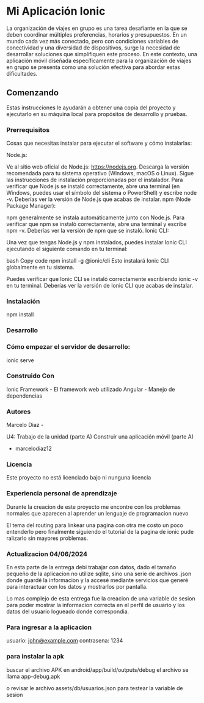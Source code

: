 # Mi Aplicación Ionic

La organización de viajes en grupo es una tarea desafiante en la que se deben coordinar múltiples preferencias, horarios y presupuestos. En un mundo cada vez más conectado, pero con condiciones variables de conectividad y una diversidad de dispositivos, surge la necesidad de desarrollar soluciones que simplifiquen este proceso. En este contexto, una aplicación móvil diseñada específicamente para la organización de viajes en grupo se presenta como una solución efectiva para abordar estas dificultades. 

## Comenzando

Estas instrucciones le ayudarán a obtener una copia del proyecto y ejecutarlo en su máquina local para propósitos de desarrollo y pruebas.

### Prerrequisitos

Cosas que necesitas instalar para ejecutar el software y cómo instalarlas:

Node.js:

Ve al sitio web oficial de Node.js: https://nodejs.org.
Descarga la versión recomendada para tu sistema operativo (Windows, macOS o Linux).
Sigue las instrucciones de instalación proporcionadas por el instalador.
Para verificar que Node.js se instaló correctamente, abre una terminal (en Windows, puedes usar el símbolo del sistema o PowerShell) y escribe node -v. Deberías ver la versión de Node.js que acabas de instalar.
npm (Node Package Manager):

npm generalmente se instala automáticamente junto con Node.js.
Para verificar que npm se instaló correctamente, abre una terminal y escribe npm -v. Deberías ver la versión de npm que se instaló.
Ionic CLI:

Una vez que tengas Node.js y npm instalados, puedes instalar Ionic CLI ejecutando el siguiente comando en tu terminal:

bash
Copy code
npm install -g @ionic/cli
Esto instalará Ionic CLI globalmente en tu sistema.

Puedes verificar que Ionic CLI se instaló correctamente escribiendo ionic -v en tu terminal. Deberías ver la versión de Ionic CLI que acabas de instalar.

### Instalación

npm install


### Desarrollo
### Cómo empezar el servidor de desarrollo:

ionic serve


### Construido Con
Ionic Framework - El framework web utilizado
Angular - Manejo de dependencias

### Autores

Marcelo Diaz - 

U4: Trabajo de la unidad (parte A)
Construir una aplicación móvil (parte A) 

- marcelodiaz12

### Licencia
Este proyecto no está licenciado bajo ni nunguna licencia

### Experiencia personal de aprendizaje

Durante la creacion de este proyecto me encontre con los problemas normales
que aparecen al aprender un lenguaje de programacion nuevo

El tema del routing para linkear una pagina con otra me costo un poco entenderlo
pero finalmente siguiendo el tutorial de la pagina de ionic pude ralizarlo sin mayores problemas.

### Actualizacion 04/06/2024

En esta parte de la entrega debi trabajar con datos, dado el tamaño 
pequeño de la aplicacion no utilize sqlite, sino una serie de archivos .json
donde guardé la informacion y la accesé mediante servicios que generé
para interactuar con los datos y mostrarlos por pantalla.

Lo mas complejo de esta entrega fue la creacion de una variable de sesion
para poder mostrar la informacion correcta en el perfil de usuario y los datos 
del usuario logueado donde correspondia.

### Para ingresar a la aplicacion
usuario: john@example.com
contrasena: 1234 

### para instalar la apk
buscar el archivo APK en android/app/build/outputs/debug
el archivo se llama
app-debug.apk

o revisar le archivo assets/db/usuarios.json para testear la variable de sesion